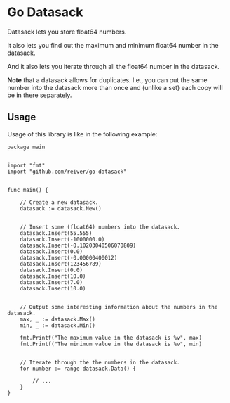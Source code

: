# Go Datasack

Datasack lets you store float64 numbers.

It also lets you find out the maximum and minimum float64 number in the datasack.

And it also lets you iterate through all the float64 number in the datasack.

**Note** that a datasack allows for duplicates.
I.e., you can put the same number into the datasack more than once and (unlike a set) each copy will be in there separately.


## Usage
Usage of this library is like in the following example:

```
package main


import "fmt"
import "github.com/reiver/go-datasack"


func main() {

    // Create a new datasack.
    datasack := datasack.New()


    // Insert some (float64) numbers into the datasack.
    datasack.Insert(55.555)
    datasack.Insert(-1000000.0)
    datasack.Insert(-0.10203040506070809)
    datasack.Insert(0.0)
    datasack.Insert(-0.00000400012)
    datasack.Insert(123456789)
    datasack.Insert(0.0)
    datasack.Insert(10.0)
    datasack.Insert(7.0)
    datasack.Insert(10.0)


    // Output some interesting information about the numbers in the datasack.
    max, _ := datasack.Max()
    min, _ := datasack.Min()

    fmt.Printf("The maximum value in the datasack is %v", max)
    fmt.Printf("The minimum value in the datasack is %v", min)


    // Iterate through the the numbers in the datasack.
    for number := range datasack.Data() {

        // ...
    }
}
```

